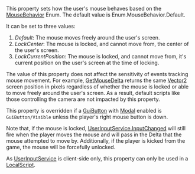 This property sets how the user's mouse behaves based on the [MouseBehavior](https://developer.roblox.com/en-us/api-reference/enum/MouseBehavior) Enum. The default value is Enum.MouseBehavior.Default.

It can be set to three values:

1.  _Default_: The mouse moves freely around the user's screen.
2.  _LockCenter_: The mouse is locked, and cannot move from, the center of the user's screen.
3.  _LockCurrentPosition_: The mouse is locked, and cannot move from, it's current position on the user's screen at the time of locking.

The value of this property does not affect the sensitivity of events tracking mouse movement. For example, [GetMouseDelta](https://developer.roblox.com/en-us/api-reference/function/UserInputService/GetMouseDelta) returns the same [Vector2](https://developer.roblox.com/en-us/api-reference/datatype/Vector2) screen position in pixels regardless of whether the mouse is locked or able to move freely around the user's screen. As a result, default scripts like those controlling the camera are not impacted by this property.

This property is overridden if a [GuiButton](https://developer.roblox.com/en-us/api-reference/class/GuiButton) with [Modal](https://developer.roblox.com/en-us/api-reference/property/GuiButton/Modal) enabled is `GuiButton/Visible` unless the player's right mouse button is down.

Note that, if the mouse is locked, [UserInputService.InputChanged](https://developer.roblox.com/en-us/api-reference/event/UserInputService/InputChanged) will still fire when the player moves the mouse and will pass in the Delta that the mouse attempted to move by. Additionally, if the player is kicked from the game, the mouse will be forcefully unlocked.

As [UserInputService](https://developer.roblox.com/en-us/api-reference/class/UserInputService) is client-side only, this property can only be used in a [LocalScript](https://developer.roblox.com/en-us/api-reference/class/LocalScript).